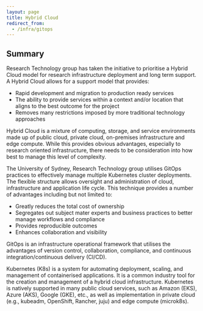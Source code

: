 ```yaml
---
layout: page
title: Hybrid Cloud
redirect_from:
  - /infra/gitops
---
```


## Summary

Research Technology group has taken the initiative to prioritise a Hybrid Cloud model for research infrastructure deployment and long term support. A Hybrid Cloud allows for a support model that provides:
* Rapid development and migration to production ready services
* The ability to provide services within a context and/or location that aligns to the best outcome for the project
* Removes many restrictions imposed by more traditional technology approaches

Hybrid Cloud is a mixture of computing, storage, and service environments made up of public cloud, private cloud, on-premises infrastructure and edge compute. While this provides obvious advantages, especially to research oriented infrastructure, there needs to be consideration into how best to manage this level of complexity.

The University of Sydney, Research Technology group utilises GitOps practices to effectively manage multiple Kubernetes cluster deployments. The flexible structure allows oversight and administration of cloud, infrastructure and application life cycle. This technique provides a number of advantages including but not limited to:
* Greatly reduces the total cost of ownership
* Segregates out subject mater experts and business practices to better manage workflows and compliance
* Provides reproducible outcomes
* Enhances collaboration and visibility

GitOps is an infrastructure operational framework that utilises the advantages of version control, collaboration, compliance, and continuous integration/continuous delivery (CI/CD).

Kubernetes (K8s) is a system for automating deployment, scaling, and management of containerised applications. It is a common industry tool for the creation and management of a hybrid cloud infrastructure. Kubernetes is natively supported in many public cloud services, such as Amazon (EKS), Azure (AKS), Google (GKE), etc., as well as implementation in private cloud (e.g., kubeadm, OpenShift, Rancher, juju) and edge compute (microk8s).
